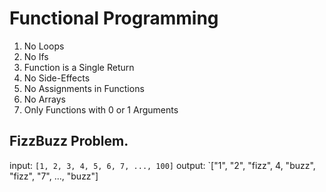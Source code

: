 # Functional Programming
1. No Loops
1. No Ifs
1. Function is a Single Return
1. No Side-Effects
1. No Assignments in Functions
1. No Arrays
1. Only Functions with 0 or 1 Arguments

## FizzBuzz Problem. 
input: `[1, 2, 3, 4, 5, 6, 7, ..., 100]`
output: `["1", "2", "fizz", 4, "buzz", "fizz", "7", ..., "buzz"]
